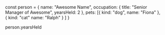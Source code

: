 const person = {
  name: "Awesome Name",
  occupation: {
    title: "Senior Manager of Awesome",
    yearsHeld: 2
  },
  pets: [{
    kind: "dog",
    name: "Fiona"
    },{
      kind: "cat"
      name: "Ralph"
    }
  ]
}

person.yearsHeld